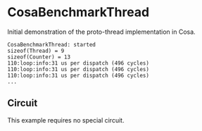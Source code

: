 CosaBenchmarkThread
===================

Initial demonstration of the proto-thread implementation in Cosa.

	CosaBenchmarkThread: started  
	sizeof(Thread) = 9  
	sizeof(Counter) = 13  
	110:loop:info:31 us per dispatch (496 cycles)  
	110:loop:info:31 us per dispatch (496 cycles)  
	110:loop:info:31 us per dispatch (496 cycles)  
	...  

Circuit
-------
This example requires no special circuit. 




